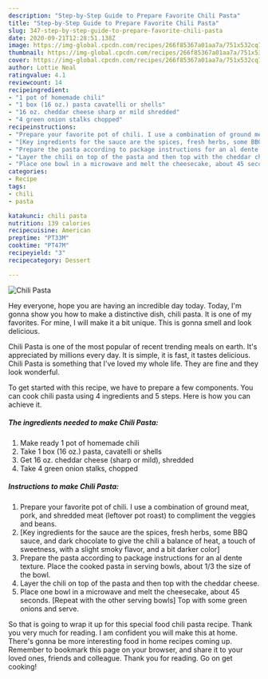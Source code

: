 ```yaml
---
description: "Step-by-Step Guide to Prepare Favorite Chili Pasta"
title: "Step-by-Step Guide to Prepare Favorite Chili Pasta"
slug: 347-step-by-step-guide-to-prepare-favorite-chili-pasta
date: 2020-09-21T12:28:51.138Z
image: https://img-global.cpcdn.com/recipes/266f85367a01aa7a/751x532cq70/chili-pasta-recipe-main-photo.jpg
thumbnail: https://img-global.cpcdn.com/recipes/266f85367a01aa7a/751x532cq70/chili-pasta-recipe-main-photo.jpg
cover: https://img-global.cpcdn.com/recipes/266f85367a01aa7a/751x532cq70/chili-pasta-recipe-main-photo.jpg
author: Lottie Neal
ratingvalue: 4.1
reviewcount: 14
recipeingredient:
- "1 pot of homemade chili"
- "1 box (16 oz.) pasta cavatelli or shells"
- "16 oz. cheddar cheese sharp or mild shredded"
- "4 green onion stalks chopped"
recipeinstructions:
- "Prepare your favorite pot of chili. I use a combination of ground meat, pork, and shredded meat (leftover pot roast) to compliment the veggies and beans."
- "[Key ingredients for the sauce are the spices, fresh herbs, some BBQ sauce, and dark chocolate to give the chili a balance of heat, a touch of sweetness, with a slight smoky flavor, and a bit darker color]"
- "Prepare the pasta according to package instructions for an al dente texture. Place the cooked pasta in serving bowls, about 1/3 the size of the bowl."
- "Layer the chili on top of the pasta and then top with the cheddar cheese."
- "Place one bowl in a microwave and melt the cheesecake, about 45 seconds. [Repeat with the other serving bowls] Top with some green onions and serve."
categories:
- Recipe
tags:
- chili
- pasta

katakunci: chili pasta 
nutrition: 139 calories
recipecuisine: American
preptime: "PT33M"
cooktime: "PT47M"
recipeyield: "3"
recipecategory: Dessert

---
```



![Chili Pasta](https://img-global.cpcdn.com/recipes/266f85367a01aa7a/751x532cq70/chili-pasta-recipe-main-photo.jpg)

Hey everyone, hope you are having an incredible day today. Today, I'm gonna show you how to make a distinctive dish, chili pasta. It is one of my favorites. For mine, I will make it a bit unique. This is gonna smell and look delicious.

Chili Pasta is one of the most popular of recent trending meals on earth. It's appreciated by millions every day. It is simple, it is fast, it tastes delicious. Chili Pasta is something that I've loved my whole life. They are fine and they look wonderful.




To get started with this recipe, we have to prepare a few components. You can cook chili pasta using 4 ingredients and 5 steps. Here is how you can achieve it.

<!--inarticleads1-->

##### The ingredients needed to make Chili Pasta:

1. Make ready 1 pot of homemade chili
1. Take 1 box (16 oz.) pasta, cavatelli or shells
1. Get 16 oz. cheddar cheese (sharp or mild), shredded
1. Take 4 green onion stalks, chopped




<!--inarticleads2-->

##### Instructions to make Chili Pasta:

1. Prepare your favorite pot of chili. I use a combination of ground meat, pork, and shredded meat (leftover pot roast) to compliment the veggies and beans.
1. [Key ingredients for the sauce are the spices, fresh herbs, some BBQ sauce, and dark chocolate to give the chili a balance of heat, a touch of sweetness, with a slight smoky flavor, and a bit darker color]
1. Prepare the pasta according to package instructions for an al dente texture. Place the cooked pasta in serving bowls, about 1/3 the size of the bowl.
1. Layer the chili on top of the pasta and then top with the cheddar cheese.
1. Place one bowl in a microwave and melt the cheesecake, about 45 seconds. [Repeat with the other serving bowls] Top with some green onions and serve.




So that is going to wrap it up for this special food chili pasta recipe. Thank you very much for reading. I am confident you will make this at home. There's gonna be more interesting food in home recipes coming up. Remember to bookmark this page on your browser, and share it to your loved ones, friends and colleague. Thank you for reading. Go on get cooking!
